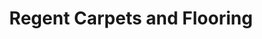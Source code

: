 ---
title: "Regent Carpets and Flooring"
url: /clacton-on-sea/regent-carpets-and-flooring/
shop: carpet
---